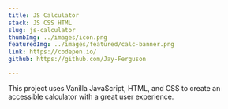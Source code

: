 ```yaml
---
title: JS Calculator 
stack: JS CSS HTML
slug: js-calculator
thumbImg: ../images/icon.png
featuredImg: ../images/featured/calc-banner.png
link: https://codepen.io/
github: https://github.com/Jay-Ferguson

---
```


This project uses Vanilla JavaScript, HTML, and CSS to create an accessible calculator with a great user experience. 
